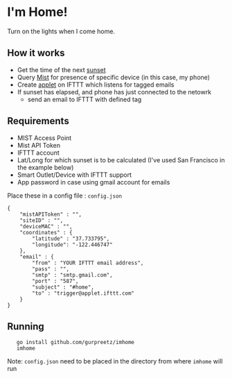 # I'm Home!

Turn on the lights when I come home. 

## How it works

* Get the time of the next [sunset](https://sunrise-sunset.org/api)
* Query [Mist](https://api-class.mist.com/) for presence of specific device (in this case, my phone)
* Create [applet](https://ifttt.com/create/if-send-ifttt-an-email-tagged?sid=12) on IFTTT which listens for tagged emails
* If sunset has elapsed, and phone has just connected to the netowrk
  * send an email to IFTTT with defined tag
  
## Requirements

* MIST Access Point
* Mist API Token
* IFTTT account
* Lat/Long for which sunset is to be calculated (I've used San Francisco in the example below)
* Smart Outlet/Device with IFTTT support
* App password in case using gmail account for emails

Place these in a config file : `config.json`
```
{
    "mistAPIToken" : "",
    "siteID" : "",
    "deviceMAC" : "",
    "coordinates" : {
        "latitude" : "37.733795",
        "longitude": "-122.446747"
    },
    "email" : {
        "from" : "YOUR IFTTT email address",
        "pass" : "",
        "smtp" : "smtp.gmail.com",
        "port" : "587",
        "subject" : "#home",
        "to" : "trigger@applet.ifttt.com"
    }    
}
```

## Running

```
   go install github.com/gurpreetz/imhome
   imhome
```

Note: `config.json` need to be placed in the directory from where `imhome` will run
